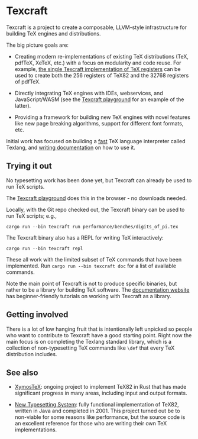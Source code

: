 # Texcraft

Texcraft is a project to create a composable, LLVM-style infrastructure for building TeX engines and distributions.

The big picture goals are:

- Creating modern re-implementations of existing TeX distributions (TeX, pdfTeX, XeTeX, etc.)
    with a focus on modularity and code reuse.
    For example, 
    [the single Texcraft implementation of TeX registers](https://texcraft.dev/rustdoc/texlang_stdlib/registers/index.html) 
    can be used to create both the 256 registers of TeX82 and the 32768 registers of pdfTeX.

- Directly integrating TeX engines with IDEs, webservices, and JavaScript/WASM 
    (see the [Texcraft playground](https://play.texcraft.dev) for an example of the latter).

- Providing a framework for building new TeX engines with novel features like new page
    breaking algorithms, support for different font formats, etc.

Initial work has focused on building a [fast](https://github.com/jamespfennell/texcraft/tree/main/performance)
  TeX language interpreter called Texlang,
  and [writing documentation](https://texcraft.dev) on how to use it.

## Trying it out

No typesetting work has been done yet, but Texcraft can already be used to run TeX scripts.

The [Texcraft playground](https://play.texcraft.dev) does this in the browser - no downloads needed.

Locally, with the Git repo checked out,
    the Texcraft binary can be used to run TeX scripts; e.g.,

```
cargo run --bin texcraft run performance/benches/digits_of_pi.tex
```

The Texcraft binary also has a REPL for writing TeX interactively:
```
cargo run --bin texcraft repl
```

These all work with the limited subset of TeX commands that have been implemented.
Run `cargo run --bin texcraft doc` for a list of available commands.

Note the main point of Texcraft is not to produce specific binaries, but rather to be 
    a library for building TeX software.
The [documentation website](https://texcraft.dev) has beginner-friendly tutorials on 
    working with Texcraft as a library.

## Getting involved

There is a lot of low hanging fruit that is intentionally left unpicked so
    people who want to contribute to Texcraft have a good starting point.
Right now the main focus is on completing the Texlang standard library, which is a collection
    of non-typesetting TeX commands like `\def` that every TeX distribution includes.

## See also

- [XymosTeX](https://github.com/xymostech/XymosTeX): ongoing project to implement TeX82 in Rust that has made
    significant progress in many areas, including input and output formats.

- [New Typesetting System](https://github.com/jamespfennell/new-typesetting-system):
    fully functional implementation of TeX82, written in Java and completed in 2001.
    This project turned out be to non-viable for some reasons like performance, but the source code is an excellent
    reference for those who are writing their own TeX implementations.

